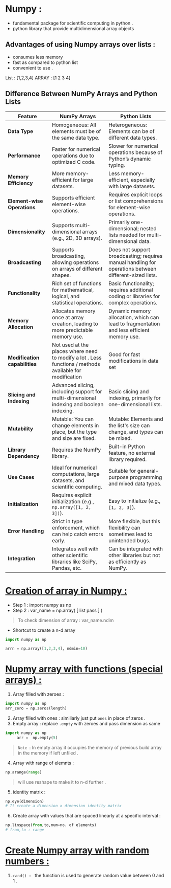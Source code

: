 # Numpy :
- fundamental package for scientific computing in python .
- python library that provide multidimensional array objects 

## Advantages of using Numpy arrays over lists : 
- consumes less memory 
- fast as compared to python list
- convenient to use .

List : [1,2,3,4]
ARRAY : [1 2 3 4]

## Difference Between NumPy Arrays and Python Lists

| **Feature**                   | **NumPy Arrays**                                                                                        | **Python Lists**                                                                                      |
|-------------------------------|---------------------------------------------------------------------------------------------------------|-------------------------------------------------------------------------------------------------------|
| **Data Type**                 | Homogeneous: All elements must be of the same data type.                                                | Heterogeneous: Elements can be of different data types.                                               |
| **Performance**               | Faster for numerical operations due to optimized C code.                                                | Slower for numerical operations because of Python’s dynamic typing.                                   |
| **Memory Efficiency**         | More memory-efficient for large datasets.                                                               | Less memory-efficient, especially with large datasets.                                                |
| **Element-wise Operations**   | Supports efficient element-wise operations.                                                             | Requires explicit loops or list comprehensions for element-wise operations.                           |
| **Dimensionality**            | Supports multi-dimensional arrays (e.g., 2D, 3D arrays).                                                | Primarily one-dimensional; nested lists needed for multi-dimensional data.                            |
| **Broadcasting**              | Supports broadcasting, allowing operations on arrays of different shapes.                               | Does not support broadcasting; requires manual handling for operations between different-sized lists. |
| **Functionality**             | Rich set of functions for mathematical, logical, and statistical operations.                            | Basic functionality; requires additional coding or libraries for complex operations.                  |
| **Memory Allocation**         | Allocates memory once at array creation, leading to more predictable memory use.                        | Dynamic memory allocation, which can lead to fragmentation and less efficient memory use.             |
| **Modification capabilities** | Not used at the places where need to modify a lot . Less functions / methods available for modification | Good for fast modifications in data set                                                               |
| **Slicing and Indexing**      | Advanced slicing, including support for multi-dimensional indexing and boolean indexing.                | Basic slicing and indexing, primarily for one-dimensional lists.                                      |
| **Mutability**                | Mutable: You can change elements in place, but the type and size are fixed.                             | Mutable: Elements and the list's size can change, and types can be mixed.                             |
| **Library Dependency**        | Requires the NumPy library.                                                                             | Built-in Python feature, no external library required.                                                |
| **Use Cases**                 | Ideal for numerical computations, large datasets, and scientific computing.                             | Suitable for general-purpose programming and mixed data types.                                        |
| **Initialization**            | Requires explicit initialization (e.g., `np.array([1, 2, 3])`).                                         | Easy to initialize (e.g., `[1, 2, 3]`).                                                               |
| **Error Handling**            | Strict in type enforcement, which can help catch errors early.                                          | More flexible, but this flexibility can sometimes lead to unintended bugs.                            |
| **Integration**               | Integrates well with other scientific libraries like SciPy, Pandas, etc.                                | Can be integrated with other libraries but not as efficiently as NumPy.                               |

# [Creation of array in Numpy :](./array.py) 
- Step 1 : import numpy as np 
- Step 2 : var_name = np.array( [ list pass ] )

> To check dimension of array : var_name.ndim

- Shortcut to create a n-d array

```python
import numpy as np

arrn = np.array([1,2,3,4], ndmin=10)

```
# [Nupmy array with functions (special arrays) :](./Special_arrays.py) 
1. Array filled with zeroes : 
```python
import numpy as np 
arr_zero = np.zeros(length)
```
2. Array filled with ones :
similiarly just put `ones` in place of zeros . 
3. Empty array : replace `.empty` with zeroes and pass dimension as same 
 ```python
import numpy as np
      arr =  np.empty(5)
```
> `Note `: In empty array it occupies the memory of previous build array in the memory if left unfiled .

4. Array with range of elemnts :
```python
np.arange(range)
```
> will use reshape to make it to n-d further .
5. identity matrix : 
```python
np.eye(dimension)
# It create a dimension x dimension identity matrix 
```
6. Create array with values that are spaced linearly at a specific interval :
```python
np.linspace(from,to,num=no. of elements)
# from,to : range
```
# [Create Numpy array with random numbers : ](./Random.py)
1. `rand() : `
the function is used to generate random value between 0 and 1 . 
